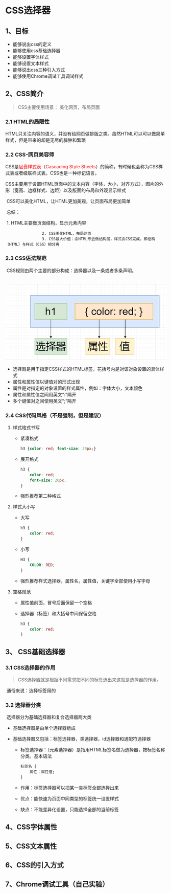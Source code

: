 # CSS选择器

## 1、目标

* 能够说出css的定义
* 能够使用css基础选择器
* 能够设置字体样式
* 能够设置文本样式
* 能够说出css三种引入方式
* 能够使用Chrome调试工具调试样式

## 2、CSS简介

> CSS主要使用场景： 美化网页，布局页面

### 2.1 HTML的局限性

​	HTML只关注内容的语义，并没有给网页做排版之类。虽然HTML可以可以做简单样式，但是带来的却是无尽的臃肿和繁琐

### 2.2 CSS-网页美容师

​	CSS是<span style="color: red">层叠样式表</span>（<span style="color: red">Cascading Style Sheets</span>）的简称，有时候也会称为CSS样式表或者级联样式表。CSS也是一种标记语言。

​	CSS主要用于设置HTML页面中的文本内容（字体，大小，对齐方式），图片的外形（宽高、边框样式、边距）以及版面的布局和外观显示样式

​	CSS可以美化HTML，让HTML更加美观，让页面布局更加简单

​	总结：

​	1. HTML主要做页面结构，显示元素内容

   					2. CSS美化HTML，布局网页
   					3. CSS最大价值：由HTML专去做结构层，样式由CSS完成，即结构（HTML）与样式（CSS）相分离

### 2.3 CSS语法规范

​	CSS规则由两个主要的部分构成：选择器以及一条或者多条声明。

​	![语法规范](CSS基本选择器.assets/image-20220123211017521.png)

- 选择器是用于指定CSS样式的HTML标签，花括号内是对该对象设置的具体样式
- 属性和属性值以键值对的形式出现
- 属性是对指定的对象设置的样式属性，例如：字体大小，文本颜色
- 属性和属性值之间用英文“:”隔开
- 多个键值对之间使用英文“;”隔开

### 2.4 CSS代码风格（不是强制，但是建议）

1. 样式格式书写

   - 紧凑格式

     ```css
     h3 {color: red; font-size: 20px;}
     ```

   - 展开格式

     ```css
     h3 {
         color: red;
         font-size: 20px;
     }
     ```

   - 强烈推荐第二种格式

2. 样式大小写

   - 大写

     ```css
     h3 {
         color: red;
     }
     ```

     

   - 小写

     ```css
     H3 {
         COLOR: RED;
     }
     ```

   - 强烈推荐样式选择器，属性名，属性值，关键字全部使用小写字母

3. 空格规范

   - 属性值前面，冒号后面保留一个空格

   - 选择器（标签）和大括号中间保留空格

     ```css
     h3 {
         color: red;
     }
     ```

## 3、 CSS基础选择器

### 3.1 CSS选择器的作用

> CSS选择器就是根据不同需求把不同的标签选出来这就是选择器的作用。

​	通俗来说：选择标签用的

### 3.2  选择器分类

​	选择器分为基础选择器和复合选择器两大类 

- 基础选择器是由单个选择器组成

- 基础选择器又包括：标签选择器，类选择器，id选择器和通配符选择器

  - 标签选择器：（元素选择器）是指用HTML标签名做为选择器，按标签名称分类。基本语法

    ```css
    标签名 {
        属性：属性值;
    }
    ```

  - 作用：标签选择器可以把某一类标签全部选择出来
  - 优点：能快速为页面中同类型的标签统一设置样式
  - 缺点：不能差异化设置，只能选择全部的当前标签

## 4、CSS字体属性



## 5、CSS文本属性



## 6、CSS的引入方式



##  7、Chrome调试工具（自己实验）

